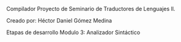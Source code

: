Compilador Proyecto de Seminario de Traductores de Lenguajes ll.

Creado por: Héctor Daniel Gómez Medina

Etapas de desarrollo Modulo 3: Analizador Sintáctico
